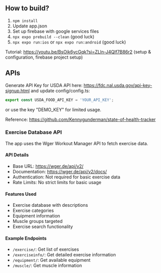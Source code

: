 ## How to build?
1. `npm install`
2. Update app.json
3. Set up firebase with google services files
4. `npx expo prebuild --clean` (good luck)
5. `npx expo run:ios` or `npx expo run:android` (good luck)

Tutorial: https://youtu.be/BsOik6ycGqk?si=ZLln-J4Qlf7B86r2 (setup & configuration, firebase project setup)

## APIs
Generate API Key for USDA API here: https://fdc.nal.usda.gov/api-key-signup.html and update config/config.ts:
```ts
export const USDA_FOOD_API_KEY = 'YOUR_API_KEY';
```
or use the key "DEMO_KEY" for limited usage.


Reference:
https://github.com/Kennygunderman/state-of-health-tracker

### Exercise Database API

The app uses the Wger Workout Manager API to fetch exercise data. 

#### API Details
- Base URL: https://wger.de/api/v2/
- Documentation: https://wger.de/api/v2/docs/
- Authentication: Not required for basic exercise data
- Rate Limits: No strict limits for basic usage

#### Features Used
- Exercise database with descriptions
- Exercise categories
- Equipment information
- Muscle groups targeted
- Exercise search functionality

#### Example Endpoints
- `/exercise/`: Get list of exercises
- `/exerciseinfo/`: Get detailed exercise information
- `/equipment/`: Get available equipment
- `/muscle/`: Get muscle information